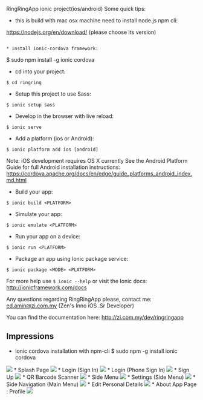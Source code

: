 RingRingApp ionic project(ios/android) Some quick tips:

* this is build with mac osx machine need to install node.js npm cli:

https://nodejs.org/en/download/ (please choose lts version)
```

* install ionic-cordova framework:
```
$ sudo npm install -g ionic cordova

* cd into your project:
```
$ cd ringring
```

* Setup this project to use Sass:
```
$ ionic setup sass
```

* Develop in the browser with live reload:
```
$ ionic serve
```

* Add a platform (ios or Android):
```
$ ionic platform add ios [android]
```

Note: iOS development requires OS X currently
See the Android Platform Guide for full Android installation instructions:
https://cordova.apache.org/docs/en/edge/guide_platforms_android_index.md.html

* Build your app:
```
$ ionic build <PLATFORM>
```

* Simulate your app:
```
$ ionic emulate <PLATFORM>
```

* Run your app on a device:
```
$ ionic run <PLATFORM>
```

* Package an app using Ionic package service:
```
$ ionic package <MODE> <PLATFORM>
```

For more help use ```$ ionic --help``` or visit the Ionic docs: http://ionicframework.com/docs

Any questions regarding RingRingApp please,
contact me: ed.amin@zi.com.my (Zen's Inno iOS .Sr Developer)

You can find the documentation here: http://zi.com.my/dev/ringringapp

## Impressions
* ionic cordova installation with npm-cli $ sudo npm -g install ionic cordova
<img src="https://github.com/ecma73/Ring2xApp/blob/master/www/img/cli.png">
* Splash Page
<img src="https://github.com/ecma73/Ring2xApp/blob/master/www/img/splashpage.png">
* Login (Sign In)
<img src="https://github.com/ecma73/Ring2xApp/blob/master/www/img/signin.png">
* Login (Phone Sign In)
<img src="https://github.com/ecma73/Ring2xApp/blob/master/www/img/phonesignin.png">
* Sign Up 
<img src="https://github.com/ecma73/Ring2xApp/blob/master/www/img/signup.png">
* QR Barcode Scanner
<img src="https://github.com/ecma73/Ring2xApp/blob/master/www/img/qrbarcodescan.png">
* Side Menu
<img src="https://github.com/ecma73/Ring2xApp/blob/master/www/img/sidemenu.png">
* Settings (Side Menu)
<img src="https://github.com/ecma73/Ring2xApp/blob/master/www/img/settings.png">
* Side Navigation (Main Menu)
<img src="https://github.com/ecma73/Ring2xApp/blob/master/www/img/mainmenu.png">
* Edit Personal Details
<img src="https://github.com/ecma73/Ring2xApp/blob/master/www/img/editpersonal.png">
* About App Page : Profile
<img src="https://github.com/ecma73/Ring2xApp/blob/master/www/img/aboutapp.png">

